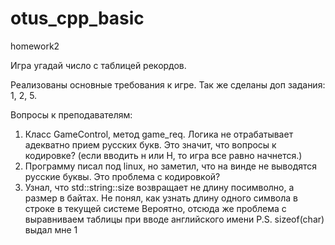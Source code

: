 # otus_cpp_basic
homework2

Игра угадай число с таблицей рекордов.

Реализованы основные требования к игре. Так же сделаны доп задания: 1, 2, 5.

Вопросы к преподавателям:
1. Класс GameControl, метод game_req.
    Логика не отрабатывает адекватно прием русских букв.
    Это значит, что вопросы к кодировке?
    (если вводить н или Н, то игра все равно начнется.)
2. Программу писал под linux, но заметил, что на винде не выводятся русские
    буквы. Это проблема с кодировкой?
3. Узнал, что std::string::size возвращает не длину посимволно, а размер в байтах.
   Не понял, как узнать длину одного символа в строке в текущей системе
   Вероятно, отсюда же проблема с выравниваем таблицы при вводе английского имени
   P.S. sizeof(char) выдал мне 1